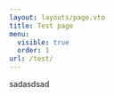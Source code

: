 ```yaml
---
layout: layouts/page.vto
title: Test page
menu:
  visible: true
  order: 1
url: /test/
---
```

sadasdsad
